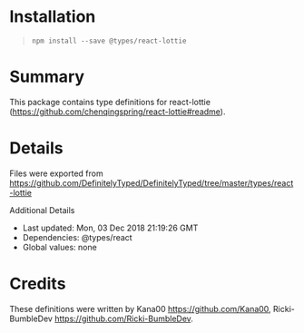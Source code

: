 # Installation
> `npm install --save @types/react-lottie`

# Summary
This package contains type definitions for react-lottie (https://github.com/chenqingspring/react-lottie#readme).

# Details
Files were exported from https://github.com/DefinitelyTyped/DefinitelyTyped/tree/master/types/react-lottie

Additional Details
 * Last updated: Mon, 03 Dec 2018 21:19:26 GMT
 * Dependencies: @types/react
 * Global values: none

# Credits
These definitions were written by Kana00 <https://github.com/Kana00>, Ricki-BumbleDev <https://github.com/Ricki-BumbleDev>.
